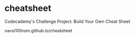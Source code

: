 # cheatsheet
Codecademy's Challenge Project: Build Your Own Cheat Sheet

navsi100rom.github.io/cheatsheet
